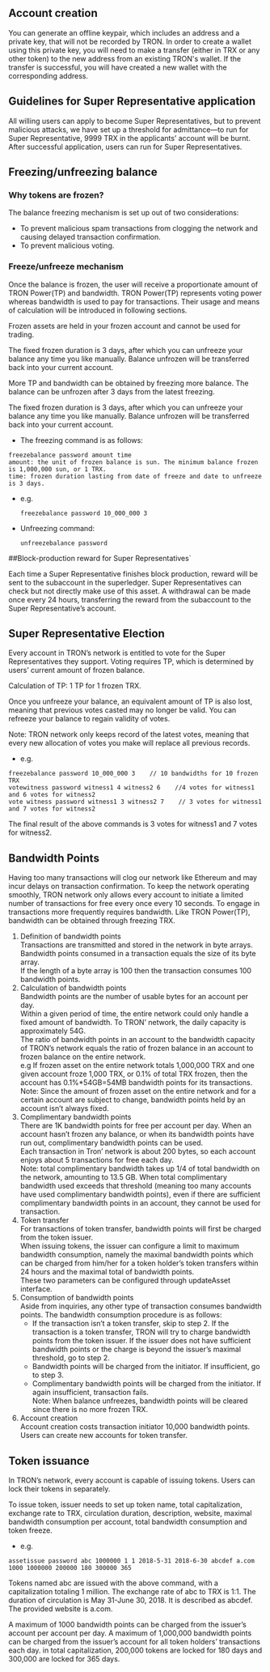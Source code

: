 ## Account creation

You can generate an offline keypair, which includes an address and a private key, that will not be recorded by TRON. In order to create a wallet using this private key, you will need to make a transfer (either in TRX or any other token) to the new address from an existing TRON's wallet. If the transfer is successful, you will have created a new wallet with the corresponding address.

## Guidelines for Super Representative application

All willing users can apply to become Super Representatives, but to prevent malicious attacks, we have set up a threshold for admittance—to run for Super Representative, 9999 TRX in the applicants’ account will be burnt. After successful application, users can run for Super Representatives.

## Freezing/unfreezing balance

### Why tokens are frozen?

The balance freezing mechanism is set up out of two considerations:
+ To prevent malicious spam transactions from clogging the network and causing delayed transaction confirmation.
+ To prevent malicious voting.

### Freeze/unfreeze mechanism

Once the balance is frozen, the user will receive a proportionate amount of TRON Power(TP) and bandwidth. TRON Power(TP) represents voting power whereas bandwidth is used to pay for transactions. Their usage and means of calculation will be introduced in following sections.

Frozen assets are held in your frozen account and cannot be used for trading.

The fixed frozen duration is 3 days, after which you can unfreeze your balance any time you like manually. Balance unfrozen will be transferred back into your current account.

More TP and bandwidth can be obtained by freezing more balance. The balance can be unfrozen after 3 days from the latest freezing.

The fixed frozen duration is 3 days, after which you can unfreeze your balance any time you like manually. Balance unfrozen will be transferred back into your current account.

+ The freezing command is as follows: 

```
freezebalance password amount time
amount: the unit of frozen balance is sun. The minimum balance frozen is 1,000,000 sun, or 1 TRX.
time: frozen duration lasting from date of freeze and date to unfreeze is 3 days.
```

+ e.g.

    `freezebalance password 10_000_000 3`

+ Unfreezing command:

    `unfreezebalance password`

##Block-production reward for Super Representatives`

Each time a Super Representative finishes block production, reward will be sent to the subaccount in the superledger. Super Representatives can check but not directly make use of this asset. A withdrawal can be made once every 24 hours, transferring the reward from the subaccount to the Super Representative’s account.

## Super Representative Election

Every account in TRON’s network is entitled to vote for the Super Representatives they support. Voting requires TP, which is determined by users’ current amount of frozen balance.

Calculation of TP: 1 TP for 1 frozen TRX.

Once you unfreeze your balance, an equivalent amount of TP is also lost, meaning that previous votes casted may no longer be valid. You can refreeze your balance to regain validity of votes.

Note: TRON network only keeps record of the latest votes, meaning that every new allocation of votes you make will replace all previous records.

+ e.g.

```
freezebalance password 10_000_000 3    // 10 bandwidths for 10 frozen TRX
votewitness password witness1 4 witness2 6    //4 votes for witness1 and 6 votes for witness2
vote witness password witness1 3 witness2 7    // 3 votes for witness1 and 7 votes for witness2
```
The final result of the above commands is 3 votes for witness1 and 7 votes for witness2.

## Bandwidth Points

Having too many transactions will clog our network like Ethereum and may incur delays on transaction confirmation. To keep the network operating smoothly, TRON network only allows every account to initiate a limited number of transactions for free every once every 10 seconds. To engage in transactions more frequently requires bandwidth. Like TRON Power(TP), bandwidth can be obtained through freezing TRX.

1. Definition of bandwidth points  
Transactions are transmitted and stored in the network in byte arrays. Bandwidth points consumed in a transaction equals the size of its byte array.  
If the length of a byte array is 100 then the transaction consumes 100 bandwidth points.
2. Calculation of bandwidth points  
Bandwidth points are the number of usable bytes for an account per day.  
Within a given period of time, the entire network could only handle a fixed amount of bandwidth. To TRON’ network, the daily capacity is approximately 54G.  
The ratio of bandwidth points in an account to the bandwidth capacity of TRON’s network equals the ratio of frozen balance in an account to frozen balance on the entire network.  
e.g If frozen asset on the entire network totals 1,000,000 TRX and one given account froze 1,000 TRX, or 0.1% of total TRX frozen, then the account has 0.1%*54GB=54MB bandwidth points for its transactions.  
Note: Since the amount of frozen asset on the entire network and for a certain account are subject to change, bandwidth points held by an account isn’t always fixed.
3. Complimentary bandwidth points  
There are 1K bandwidth points for free per account per day. When an account hasn’t frozen any balance, or when its bandwidth points have run out, complimentary bandwidth points can be used.  
Each transaction in Tron’ network is about 200 bytes, so each account enjoys about 5 transactions for free each day.  
Note: total complimentary bandwidth takes up 1/4 of total bandwidth on the network, amounting to 13.5 GB. When total complimentary bandwidth used exceeds that threshold (meaning too many accounts have used complimentary bandwidth points), even if there are sufficient complimentary bandwidth points in an account, they cannot be used for transaction.
4. Token transfer  
For transactions of token transfer, bandwidth points will first be charged from the token issuer.  
When issuing tokens, the issuer can configure a limit to maximum bandwidth consumption, namely the maximal bandwidth points which can be charged from him/her for a token holder’s token transfers within 24 hours and the maximal total of bandwidth points.  
These two parameters can be configured through updateAsset interface.
5. Consumption of bandwidth points  
Aside from inquiries, any other type of transaction consumes bandwidth points. The bandwidth consumption procedure is as follows:
    + If the transaction isn’t a token transfer, skip to step 2. If the transaction is a token transfer, TRON will try to charge bandwidth points from the token issuer. If the issuer does not have sufficient bandwidth points or the charge is beyond the issuer’s maximal threshold, go to step 2.
    + Bandwidth points will be charged from the initiator. If insufficient, go to step 3.
    + Complimentary bandwidth points will be charged from the initiator. If again insufficient, transaction fails.  
    Note: When balance unfreezes, bandwidth points will be cleared since there is no more frozen TRX.
6. Account creation  
Account creation costs transaction initiator 10,000 bandwidth points.  
Users can create new accounts for token transfer.

## Token issuance

In TRON’s network, every account is capable of issuing tokens. Users can lock their tokens in separately.

To issue token, issuer needs to set up token name, total capitalization, exchange rate to TRX, circulation duration, description, website, maximal bandwidth consumption per account, total bandwidth consumption and token freeze.

+ e.g. 

`assetissue password abc 1000000 1 1 2018-5-31 2018-6-30 abcdef a.com 1000 1000000 200000 180 300000 365 `  

Tokens named abc are issued with the above command, with a capitalization totaling 1 million. The exchange rate of abc to TRX is 1:1. The duration of circulation is May 31-June 30, 2018. It is described as abcdef. The provided website is a.com.

A maximum of 1000 bandwidth points can be charged from the issuer’s account per account per day. A maximum of 1,000,000 bandwidth points can be charged from the issuer’s account for all token holders’ transactions each day. in total capitalization, 200,000 tokens are locked for 180 days and 300,000 are locked for 365 days.

